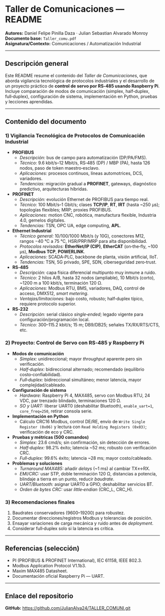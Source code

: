 # Taller de Comunicaciones — README

**Autores:** Daniel Felipe Pinilla Daza · Julian Sebastian Alvarado Monroy  
**Documento base:** `Taller_comu.pdf`  
**Asignatura/Contexto:** Comunicaciones / Automatización Industrial

---

## Descripción general
Este README resume el contenido del *Taller de Comunicaciones*, que aborda vigilancia tecnológica de protocolos industriales y el desarrollo de un proyecto práctico de **control de servo por RS‑485 usando Raspberry Pi**. Incluye comparación de modos de comunicación (simplex, half‑duplex, full‑duplex), configuración de sistema, implementación en Python, pruebas y lecciones aprendidas.

---

## Contenido del documento

### 1) Vigilancia Tecnológica de Protocolos de Comunicación Industrial
- **PROFIBUS**  
  - *Descripción:* bus de campo para automatización (DP/PA/FMS).  
  - *Técnico:* 9.6 kbit/s–12 Mbit/s, RS‑485 (DP) / MBP (PA), hasta 126 nodos, paso de token maestro‑esclavo.  
  - *Aplicaciones:* procesos continuos, líneas automotrices, DCS, variadores.  
  - *Tendencias:* migración gradual a **PROFINET**, gateways, diagnóstico predictivo, arquitecturas híbridas.
- **PROFINET**  
  - *Descripción:* evolución Ethernet de PROFIBUS para tiempo real.  
  - *Técnico:* 100 Mbit/s–1 Gbit/s; clases **TCP/IP**, **RT**, **IRT** (hasta ~250 μs); topologías flexibles; MRP; proxies PROFIBUS.  
  - *Aplicaciones:* motion CNC, robótica, manufactura flexible, Industria 4.0, gemelos digitales.  
  - *Tendencias:* TSN, OPC UA, edge computing, **APL**.
- **Ethernet Industrial**  
  - *Técnico general:* 10/100/1000 Mbit/s (y 10G), conectores M12, rangos −40 °C a 75 °C, HSR/PRP/MRP para alta disponibilidad.  
  - *Protocolos revisados:* **EtherNet/IP (CIP)**, **EtherCAT** (on‑the‑fly, ~100 μs), **Modbus TCP**, **POWERLINK**.  
  - *Aplicaciones:* SCADA‑PLC, backbone de planta, visión artificial, IIoT.  
  - *Tendencias:* TSN, 5G privado, SPE, SDN, ciberseguridad zero‑trust.
- **RS‑485**  
  - *Descripción:* capa física diferencial multipunto muy inmune a ruido.  
  - *Técnico:* 2 hilos A/B, hasta 32 nodos (ampliable), 10 Mbit/s (corto), ~1200 m a 100 kbit/s, terminación 120 Ω.  
  - *Aplicaciones:* Modbus RTU, BMS, variadores, DAQ, control de acceso, DMX512, *smart metering*.  
  - *Ventajas/limitaciones:* bajo costo, robusto; half‑duplex típico, requiere protocolo superior.
- **RS‑232**  
  - *Descripción:* serial clásico *single‑ended*; legado vigente para configuración/programación local.  
  - *Técnico:* 300–115.2 kbit/s; 15 m; DB9/DB25; señales TX/RX/RTS/CTS, etc.

### 2) Proyecto: Control de Servo con RS‑485 y Raspberry Pi
- **Modos de comunicación**  
  - *Simplex:* unidireccional; mayor *throughput* aparente pero sin verificación.  
  - *Half‑duplex:* bidireccional alternado; recomendado (equilibrio costo‑confiabilidad).  
  - *Full‑duplex:* bidireccional simultáneo; menor latencia, mayor complejidad/cableado.
- **Configuración de sistema**  
  - *Hardware:* Raspberry Pi 4, MAX485, servo con Modbus RTU, 24 VDC, par trenzado blindado, terminaciones 120 Ω.  
  - *SO y UART:* liberar UART0 (deshabilitar Bluetooth), `enable_uart=1`, `core_freq=250`, retirar consola serie.  
- **Implementación en Python**  
  - Cálculo CRC16 Modbus, control DE/RE, envío de `Write Single Register (0x06)` y lectura con `Read Holding Registers (0x03)`; verificación de eco y CRC.
- **Pruebas y métricas (500 comandos)**  
  - *Simplex:* 23.6 cmd/s; sin confirmación, sin detección de errores.  
  - *Half‑duplex:* 98.2% éxito; latencia ~52 ms; robusto con verificación CRC.  
  - *Full‑duplex:* 99.6% éxito; latencia ~28 ms; mayor costo/cableado.
- **Problemas y soluciones**  
  - *Turnaround MAX485:* añadir *delays* (~1 ms) al cambiar TX↔RX.  
  - *EMI/CRC:* usar STP, doble terminación 120 Ω, distancias a potencia, blindaje a tierra en un punto, reducir *baudrate*.  
  - *UART/Bluetooth:* asignar UART0 a GPIO; deshabilitar servicios BT.  
  - *Orden de bytes CRC:* usar *little‑endian* (CRC_L, CRC_H).

### 3) Recomendaciones finales
1. Baudrates conservadores (9600–19200) para robustez.  
2. Documentar direcciones/registros Modbus y tolerancias de posición.  
3. Ensayar variaciones de carga mecánica y ruido antes de *deployment*.  
4. Considerar full‑duplex solo si la latencia es crítica.

---

## Referencias (selección)
- PI (PROFIBUS & PROFINET International), IEC 61158, IEEE 802.3.  
- Modbus Application Protocol V1.1b3.  
- Maxim MAX485 Datasheet.  
- Documentación oficial Raspberry Pi — UART.

---

## Enlace del repositorio
**GitHub:** https://github.com/JulianAlva24/TALLER_COMUNI.git

